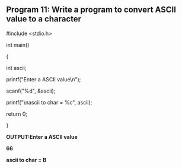 ## Program 11: Write a program to convert ASCII value to a character

#include <stdio.h>

int main()

{
  
int ascii;

printf("Enter a ASCII value\n");

scanf("%d", &ascii);

printf("\nascii to char = %c", ascii);

return 0;

}

**OUTPUT:Enter a ASCII value**

**66**

**ascii to char = B**
